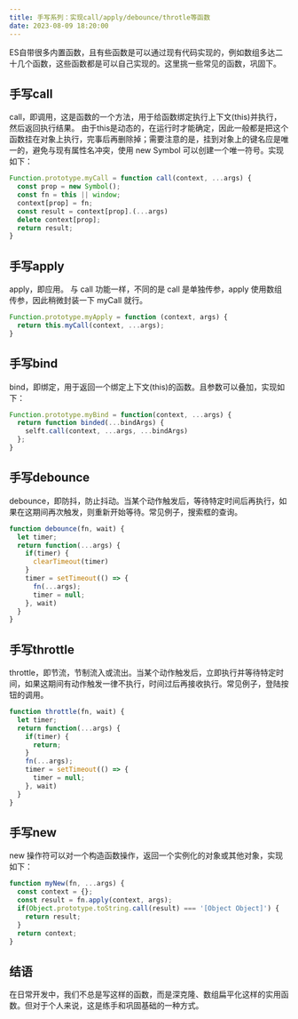 ```yaml
---
title: 手写系列：实现call/apply/debounce/throtle等函数
date: 2023-08-09 18:20:00
---
```


ES自带很多内置函数，且有些函数是可以通过现有代码实现的，例如数组多达二十几个函数，这些函数都是可以自己实现的。这里挑一些常见的函数，巩固下。

## 手写call

call，即调用，这是函数的一个方法，用于给函数绑定执行上下文(this)并执行，然后返回执行结果。 由于this是动态的，在运行时才能确定，因此一般都是把这个函数挂在对象上执行，完事后再删除掉；需要注意的是，挂到对象上的键名应是唯一的，避免与现有属性名冲突，使用 new Symbol 可以创建一个唯一符号。实现如下：

```ts
Function.prototype.myCall = function call(context, ...args) {
  const prop = new Symbol();
  const fn = this || window;
  context[prop] = fn;
  const result = context[prop].(...args)
  delete context[prop];
  return result;
}
```

## 手写apply

apply，即应用。 与 call 功能一样，不同的是 call 是单独传参，apply 使用数组传参，因此稍微封装一下 myCall 就行。

```ts
Function.prototype.myApply = function (context, args) {
  return this.myCall(context, ...args);
}
```

## 手写bind

bind，即绑定，用于返回一个绑定上下文(this)的函数。且参数可以叠加，实现如下：

```ts
Function.prototype.myBind = function(context, ...args) {
  return function binded(...bindArgs) {
    selft.call(context, ...args, ...bindArgs)
  };
}
```

## 手写debounce

debounce，即防抖，防止抖动。当某个动作触发后，等待特定时间后再执行，如果在这期间再次触发，则重新开始等待。常见例子，搜索框的查询。

```ts
function debounce(fn, wait) {
  let timer;
  return function(...args) {
    if(timer) {
      clearTimeout(timer)
    }
    timer = setTimeout(() => {
      fn(...args);
      timer = null;
    }, wait)
  }
}
```

## 手写throttle

throttle，即节流，节制流入或流出。当某个动作触发后，立即执行并等待特定时间，如果这期间有动作触发一律不执行，时间过后再接收执行。常见例子，登陆按钮的调用。

```ts
function throttle(fn, wait) {
  let timer;
  return function(...args) {
    if(timer) {
      return;
    }
    fn(...args);
    timer = setTimeout(() => {
      timer = null;
    }, wait)
  }
}
```

## 手写new

new 操作符可以对一个构造函数操作，返回一个实例化的对象或其他对象，实现如下：

```ts
function myNew(fn, ...args) {
  const context = {};
  const result = fn.apply(context, args);
  if(Object.prototype.toString.call(result) === '[Object Object]') {
    return result;
  }
  return context;
}
```

## 结语

在日常开发中，我们不总是写这样的函数，而是深克隆、数组扁平化这样的实用函数。但对于个人来说，这是练手和巩固基础的一种方式。